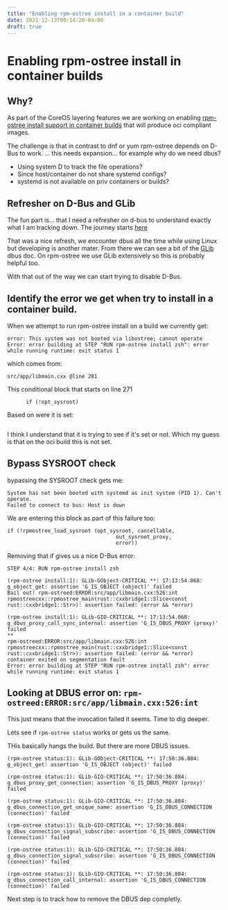 ```yaml
---
title: "Enabling rpm-ostree install in a container build"
date: 2021-12-13T00:14:20-04:00
draft: true
---
```


# Enabling rpm-ostree install in container builds

## Why?

As part of the CoreOS layering features we are working on enabling [rpm-ostree install support in container builds](https://github.com/coreos/rpm-ostree/issues/3227) that will produce oci compliant images. 

The challenge is that in contrast to dnf or yum rpm-ostree depends on D-Bus to work. 
... this needs expansion... for example why do we need dbus?

- Using system D to track the file operations? 
- Since host/container do not share systemd configs? 
- systemd is not available on priv containers or builds?

## Refresher on D-Bus and GLib
The fun part is... that I need a refresher on d-bus to understand exactly what I am tracking down. The journey starts [here](https://dbus.freedesktop.org/doc/dbus-tutorial.html)

That was a nice refresh, we encounter dbus all the time while using Linux but developing is another mater. From there we can see a bit of the [GLib](https://docs.gtk.org/gio/) dbus doc. On rpm-ostree we use GLib extensively so this is probably helpful too.

With that out of the way we can start trying to disable D-Bus.

## Identify the error we get when try to install in a container build.

When we attempt to run rpm-ostree install on a build we currently get:

```
error: This system was not booted via libostree; cannot operate
Error: error building at STEP "RUN rpm-ostree install zsh": error while running runtime: exit status 1
```

which comes from:
```
src/app/libmain.cxx @line 281
```

This conditional block that starts on line 271
```
      if (!opt_sysroot)
```

Based on were it is set:
```  { "sysroot", 0, 0, G_OPTION_ARG_STRING, &opt_sysroot, "Use system root SYSROOT (default: /)", "SYSROOT" },
```

I think I understand that it is trying to see if it's set or not. Which my guess is that on the oci build this is not set.

## Bypass SYSROOT check

bypassing the SYSROOT check gets me:

```
System has not been booted with systemd as init system (PID 1). Can't operate.
Failed to connect to bus: Host is down
```

We are entering this block as part of this failure too:

```
if (!rpmostree_load_sysroot (opt_sysroot, cancellable,
                                   out_sysroot_proxy,
                                   error))
```

Removing that if gives us a nice D-Bus error:

```
STEP 4/4: RUN rpm-ostree install zsh

(rpm-ostree install:1): GLib-GObject-CRITICAL **: 17:13:54.068: g_object_get: assertion 'G_IS_OBJECT (object)' failed
Bail out! rpm-ostreed:ERROR:src/app/libmain.cxx:526:int rpmostreecxx::rpmostree_main(rust::cxxbridge1::Slice<const rust::cxxbridge1::Str>): assertion failed: (error && *error)

(rpm-ostree install:1): GLib-GIO-CRITICAL **: 17:13:54.068: g_dbus_proxy_call_sync_internal: assertion 'G_IS_DBUS_PROXY (proxy)' failed
**
rpm-ostreed:ERROR:src/app/libmain.cxx:526:int rpmostreecxx::rpmostree_main(rust::cxxbridge1::Slice<const rust::cxxbridge1::Str>): assertion failed: (error && *error)
container exited on segmentation fault
Error: error building at STEP "RUN rpm-ostree install zsh": error while running runtime: exit status 1
```

## Looking at DBUS error on: `rpm-ostreed:ERROR:src/app/libmain.cxx:526:int`

This just means that the invocation failed it seems. Time to dig deeper.

Lets see if `rpm-ostree status` works or gets us the same.

THis basically hangs the build. But there are more DBUS issues.
```
(rpm-ostree status:1): GLib-GObject-CRITICAL **: 17:50:36.884: g_object_get: assertion 'G_IS_OBJECT (object)' failed

(rpm-ostree status:1): GLib-GIO-CRITICAL **: 17:50:36.884: g_dbus_proxy_get_connection: assertion 'G_IS_DBUS_PROXY (proxy)' failed

(rpm-ostree status:1): GLib-GIO-CRITICAL **: 17:50:36.884: g_dbus_connection_get_unique_name: assertion 'G_IS_DBUS_CONNECTION (connection)' failed

(rpm-ostree status:1): GLib-GIO-CRITICAL **: 17:50:36.884: g_dbus_connection_signal_subscribe: assertion 'G_IS_DBUS_CONNECTION (connection)' failed

(rpm-ostree status:1): GLib-GIO-CRITICAL **: 17:50:36.884: g_dbus_connection_signal_subscribe: assertion 'G_IS_DBUS_CONNECTION (connection)' failed

(rpm-ostree status:1): GLib-GIO-CRITICAL **: 17:50:36.884: g_dbus_connection_call_internal: assertion 'G_IS_DBUS_CONNECTION (connection)' failed
```

Next step is to track how to remove the DBUS dep completly.